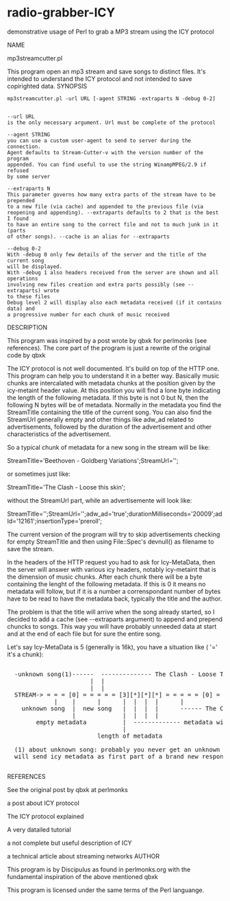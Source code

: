 # radio-grabber-ICY
demonstrative usage of Perl to grab a MP3 stream using the ICY protocol

NAME

mp3streamcutter.pl

This program open an mp3 stream and save songs to distinct files. It's intended to understand the ICY protocol and not intended to save copirighted data.
SYNOPSIS

    mp3streamcutter.pl -url URL [-agent STRING -extraparts N -debug 0-2]
    

    --url URL
    is the only necessary argument. Url must be complete of the protocol
    
    --agent STRING
    you can use a custom user-agent to send to server during the connection.
    Agent defaults to Stream-Cutter-v with the version number of the program
    appended. You can find useful to use the string WinampMPEG/2.9 if refused
    by some server
    
    --extraparts N
    This parameter governs how many extra parts of the stream have to be prepended
    to a new file (via cache) and appended to the previous file (via 
    reopening and appending). --extraparts defaults to 2 that is the best I found
    to have an entire song to the correct file and not to much junk in it (parts
    of other songs). --cache is an alias for --extraparts
    
    --debug 0-2
    With -debug 0 only few details of the server and the title of the current song
    will be displayed.
    With -debug 1 also headers received from the server are shown and all operations
    involving new files creation and extra parts possibly (see --extraparts) wrote
    to these files
    Debug level 2 will display also each metadata received (if it contains data) and
    a progressive number for each chunk of music received

DESCRIPTION

This program was inspired by a post wrote by qbxk for perlmonks (see references). The core part of the program is just a rewrite of the original code by qbxk

The ICY protocol is not well documented. It's build on top of the HTTP one. This program can help you to understand it in a better way. Basically music chunks are intercalated with metadata chunks at the position given by the icy-metaint header value. At this position you will find a lone byte indicating the length of the following metadata. If this byte is not 0 but N, then the following N bytes will be of metadata. Normally in the metadata you find the StreamTitle containing the title of the current song. You can also find the StreamUrl generally empty and other things like adw_ad related to advertisements, followed by the duration of the advertisement and other characteristics of the advertisement.

So a typical chunk of metadata for a new song in the stream will be like:

StreamTitle='Beethoven - Goldberg Variations';StreamUrl='';

or sometimes just like:

StreamTitle='The Clash - Loose this skin';

without the StreamUrl part, while an advertisemente will look like:

StreamTitle='';StreamUrl='';adw_ad='true';durationMilliseconds='20009';adId='12161';insertionType='preroll';

The current version of the program will try to skip advertisements checking for empty StreamTitle and then using File::Spec's devnull() as filename to save the stream.

In the headers of the HTTP request you had to ask for Icy-MetaData, then the server will answer with various icy headers, notably icy-metaint that is the dimension of music chunks. After each chunk there will be a byte containing the lenght of the following metadata. If this is 0 it means no metadata will follow, but if it is a number a correnspondant number of bytes have to be read to have the metadata back, typically the title and the author.

The problem is that the title will arrive when the song already started, so I decided to add a cache (see --extraparts argument) to append and prepend chuncks to songs. This way you will have probably unneeded data at start and at the end of each file but for sure the entire song.

Let's say Icy-MetaData is 5 (generally is 16k), you have a situation like ( '=' it's a chunk):


<pre>

  -unknown song(1)------  -------------- The Clash - Loose This Skin ------- ...
                       |  |
                       |  |
  STREAM-> = = = [0] = = = = = [3][*][*][*] = = = = = [0] = = = = = [0] = = = ...
             |    |      |      |  |  |  |      |             |           |
    unknown song  |  new song   |  |  |  |      ------ The Clash - Loose This Skin 
                  |             |  |  |  |
        empty metadata          |  ------------- metadata with new title
                                |
                         length of metadata

  (1) about unknown song: probably you never get an unknown song: I suspect that ICY protocol
  will send icy metadata as first part of a brand new response.

</pre>


REFERENCES

See the original post by qbxk at perlmonks

a post about ICY protocol

The ICY protocol explained

A very datailed tutorial

a not complete but useful description of ICY

a technical article about streaming networks
AUTHOR

This program is by Discipulus as found in perlmonks.org with the fundamental inspiration of the above mentioned qbxk

This program is licensed under the same terms of the Perl languange.
